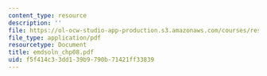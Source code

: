 ```yaml
---
content_type: resource
description: ''
file: https://ol-ocw-studio-app-production.s3.amazonaws.com/courses/res-6-003-electromechanical-dynamics-spring-2009/f5f414c33dd139b9790b71421ff33839_emdsoln_chp08.pdf
file_type: application/pdf
resourcetype: Document
title: emdsoln_chp08.pdf
uid: f5f414c3-3dd1-39b9-790b-71421ff33839
---
```

